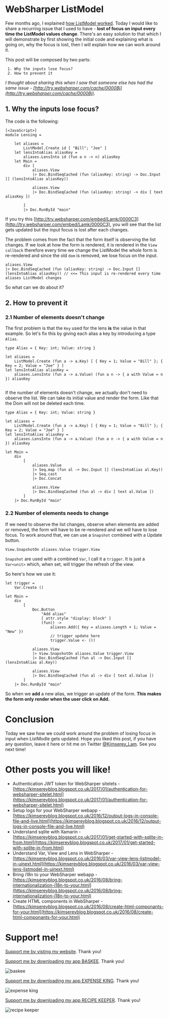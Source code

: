 # WebSharper ListModel

Few months ago, I explained [how ListModel worked](https://kimsereyblog.blogspot.co.uk/2016/03/var-view-lens-listmodel-in-uinext.html). Today I would like to share a recurring issue that I used to have - __lost of focus on input every time the ListModel values change__. There's an easy solution to that which I will demonstrate by first showing the initial code and explaining what is going on, why the focus is lost, then I will explain how we can work around it.

This post will be composed by two parts:

```
 1. Why the inputs lose focus?
 2. How to prevent it
```

_I thought about sharing this when I saw that someone else has had the same issue - [http://try.websharper.com/cache/0000Bj](http://try.websharper.com/cache/0000Bj)._

## 1. Why the inputs lose focus?

The code is the following:

```
[<JavaScript>]
module Lensing =

    let aliases = 
        ListModel.Create id [ "Bill"; "Joe" ]
    let lensIntoAlias aliasKey = 
        aliases.LensInto id (fun a n -> n) aliasKey
    let Main =
        div [
            aliases.View
            |> Doc.BindSeqCached (fun (aliasKey: string) -> Doc.Input [] (lensIntoAlias aliasKey))
            
            aliases.View
            |> Doc.BindSeqCached (fun (aliasKey: string) -> div [ text aliasKey ])
                
        ]
        |> Doc.RunById "main"
```

If you try this [http://try.websharper.com/embed/Lamk/0000C3](http://try.websharper.com/embed/Lamk/0000C3), you will see that the list gets updated but the input focus is lost after each changes.

The problem comes from the fact that the form itself is observing the list changes. 
If we look at how the form is rendered, it is rendered in the `View callback` therefore every time we change the ListModel the whole form is re-rendered and since the old `dom` is removed, we lose focus on the input.

```
aliases.View
|> Doc.BindSeqCached (fun (aliasKey: string) -> Doc.Input [] (lensIntoAlias aliasKey)) // <<= This input is re-rendered every time aliases ListModel changes
```

So what can we do about it?

## 2. How to prevent it
### 2.1 Number of elements doesn't change

The first problem is that the `Key` used for the lens __is__ the value in that example. So let's fix this by giving each alias a key by introducing a type `Alias`.

```
type Alias = { Key: int; Value: string }

let aliases = 
    ListModel.Create (fun a -> a.Key) [ { Key = 1; Value = "Bill" }; { Key = 2; Value = "Joe" } ]
let lensIntoAlias aliasKey = 
    aliases.LensInto (fun a -> a.Value) (fun a n -> { a with Value = n }) aliasKey
    
```

If the number of elements doesn't change, we actually don't need to observe the list. We can take its initial value and render the form. Like that the Dom will not be deleted each time.

```    
type Alias = { Key: int; Value: string }

let aliases = 
    ListModel.Create (fun a -> a.Key) [ { Key = 1; Value = "Bill" }; { Key = 2; Value = "Joe" } ]
let lensIntoAlias aliasKey = 
    aliases.LensInto (fun a -> a.Value) (fun a n -> { a with Value = n }) aliasKey
    
let Main =
    div 
        [
            aliases.Value
            |> Seq.map (fun al -> Doc.Input [] (lensIntoAlias al.Key))
            |> Seq.cast
            |> Doc.Concat
                
            aliases.View
            |> Doc.BindSeqCached (fun al -> div [ text al.Value ])
        ]
    |> Doc.RunById "main"
```

### 2.2 Number of elements needs to change

If we need to observe the list changes, observe when elements are added or removed, the form will have to be re-rendered and we will have to lose focus.
To work around that, we can use a `Snapshot` combined with a Update button.

```
View.SnapshotOn aliases.Value trigger.View
```

`Snapshot` are used with a combined `Var`, I call it a `trigger`. It is just a `Var<unit>` which, when set, will trigger the refresh of the view.

So here's how we use it:

```
let trigger =
    Var.Create ()

let Main =
    div 
        [
            Doc.Button 
                "Add alias" 
                [ attr.style "display: block" ]
                (fun() -> 
                    aliases.Add({ Key = aliases.Length + 1; Value = "New" })
                    // trigger update here
                    trigger.Value <- ())
            
            aliases.View
            |> View.SnapshotOn aliases.Value trigger.View
            |> Doc.BindSeqCached (fun al -> Doc.Input [] (lensIntoAlias al.Key))
                
            aliases.View
            |> Doc.BindSeqCached (fun al -> div [ text al.Value ])
        ]
    |> Doc.RunById "main"
```

So when we __add__ a new alias, we trigger an update of the form. __This makes the form only render when the user click on Add.__

# Conclusion

Today we saw how we could work around the problem of losing focus in input when ListModle gets updated. Hope you liked this post, if you have any question, leave it here or hit me on Twitter [@Kimserey_Lam](https://twitter.com/Kimserey_Lam). See you next time!

# Other posts you will like!

- Authentication JWT token for WebSharper sitelets - [https://kimsereyblog.blogspot.co.uk/2017/01/authentication-for-websharper-sitelet.html](https://kimsereyblog.blogspot.co.uk/2017/01/authentication-for-websharper-sitelet.html)
- Setup logs for your WebSharper webapp - [https://kimsereyblog.blogspot.co.uk/2016/12/output-logs-in-console-file-and-live.html](https://kimsereyblog.blogspot.co.uk/2016/12/output-logs-in-console-file-and-live.html)
- Understand sqlite with Xamarin - [https://kimsereyblog.blogspot.co.uk/2017/01/get-started-with-sqlite-in-from.html](https://kimsereyblog.blogspot.co.uk/2017/01/get-started-with-sqlite-in-from.html)
- Understand Var, View and Lens in WebSharper - [https://kimsereyblog.blogspot.co.uk/2016/03/var-view-lens-listmodel-in-uinext.html](https://kimsereyblog.blogspot.co.uk/2016/03/var-view-lens-listmodel-in-uinext.html)
- Bring i18n to your WebSharper webapp - [https://kimsereyblog.blogspot.co.uk/2016/08/bring-internationalization-i18n-to-your.html](https://kimsereyblog.blogspot.co.uk/2016/08/bring-internationalization-i18n-to-your.html)
- Create HTML components in WebSharper - [https://kimsereyblog.blogspot.co.uk/2016/08/create-html-componants-for-your.html](https://kimsereyblog.blogspot.co.uk/2016/08/create-html-componants-for-your.html)

# Support me! 

[Support me by visting my website](https://www.kimsereylam.com). Thank you!

[Support me by downloading my app BASKEE](https://www.kimsereylam.com/baskee). Thank you!

![baskee](https://raw.githubusercontent.com/Kimserey/kimserey.github.io/master/img/readme/baskee_screenshots.png)

[Support me by downloading my app EXPENSE KING](https://www.kimsereylam.com/expenseking). Thank you!

![expense king](https://raw.githubusercontent.com/Kimserey/kimserey.github.io/master/img/readme/expenseking_screenshots.png)

[Support me by downloading my app RECIPE KEEPER](https://www.kimsereylam.com/recipekeeper). Thank you!

![recipe keeper](https://raw.githubusercontent.com/Kimserey/kimserey.github.io/master/img/readme/recipekeeper_screenshots.png)
